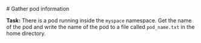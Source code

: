 # Gather pod information

**Task:** There is a pod running inside the `myspace` namespace. Get the name of the pod and write the name of the pod to a file called `pod_name.txt` in the home directory.

